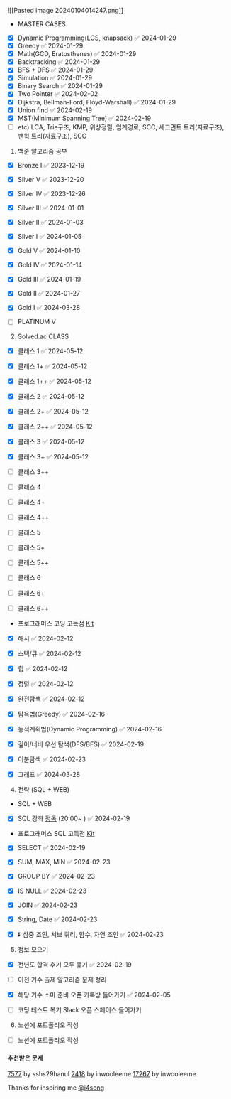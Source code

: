 


![[Pasted image 20240104014247.png]]


- MASTER CASES
- [x] Dynamic Programming(LCS, knapsack) ✅ 2024-01-29
- [x] Greedy ✅ 2024-01-29
- [x] Math(GCD, Eratosthenes) ✅ 2024-01-29
- [x] Backtracking ✅ 2024-01-29
- [x] BFS + DFS ✅ 2024-01-29
- [x] Simulation ✅ 2024-01-29
- [x] Binary Search ✅ 2024-01-29
- [x] Two Pointer ✅ 2024-02-02
- [x] Dijkstra, Bellman-Ford, Floyd-Warshall) ✅ 2024-01-29
- [x] Union find ✅ 2024-02-19
- [x] MST(Minimum Spanning Tree) ✅ 2024-02-19
- [ ] etc) LCA, Trie구조, KMP, 위상정렬, 임계경로, SCC, 세그먼트 트리(자료구조), 팬윅 트리(자료구조), SCC

1. 백준 알고리즘 공부
- [x] Bronze I ✅ 2023-12-19
- [x] Silver V ✅ 2023-12-20
- [x] Silver IV ✅ 2023-12-26
- [x] Silver III ✅ 2024-01-01
- [x] Silver II ✅ 2024-01-03
- [x] Silver I ✅ 2024-01-05
- [x] Gold V ✅ 2024-01-10
- [x] Gold IV ✅ 2024-01-14
- [x] Gold III ✅ 2024-01-19
- [x] Gold II ✅ 2024-01-27
- [x] Gold I ✅ 2024-03-28
- [ ] PLATINUM V


2. Solved.ac CLASS
- [x] 클래스 1 ✅ 2024-05-12
- [x] 클래스 1+ ✅ 2024-05-12
- [x] 클래스 1++ ✅ 2024-05-12
- [x] 클래스 2 ✅ 2024-05-12
- [x] 클래스 2+ ✅ 2024-05-12
- [x] 클래스 2++ ✅ 2024-05-12
- [x] 클래스 3 ✅ 2024-05-12
- [x] 클래스 3+ ✅ 2024-05-12
- [ ] 클래스 3++
- [ ] 클래스 4
- [ ] 클래스 4+
- [ ] 클래스 4++
- [ ] 클래스 5
- [ ] 클래스 5+
- [ ] 클래스 5++
- [ ] 클래스 6
- [ ] 클래스 6+
- [ ] 클래스 6++


- 프로그래머스 코딩 고득점 [Kit](https://school.programmers.co.kr/learn/challenges?tab=algorithm_practice_kit)
- [x] 해시 ✅ 2024-02-12
- [x] 스택/큐 ✅ 2024-02-12
- [x] 힙 ✅ 2024-02-12
- [x] 정렬 ✅ 2024-02-12
- [x] 완전탐색 ✅ 2024-02-12
- [x] 탐욕법(Greedy) ✅ 2024-02-16
- [x] 동적계획법(Dynamic Programming) ✅ 2024-02-16
- [x] 깊이/너비 우선 탐색(DFS/BFS) ✅ 2024-02-19
- [x] 이분탐색 ✅ 2024-02-23
- [x] 그래프 ✅ 2024-03-28


4. 전략 (SQL + ~~WEB~~)
- SQL + WEB
- [x] SQL 강좌 [정독](https://www.youtube.com/watch?v=vgIc4ctNFbc) (20:00~ ) ✅ 2024-02-19

- 프로그래머스 SQL 고득점 [Kit](https://school.programmers.co.kr/learn/challenges?tab=sql_practice_kit)
- [x] SELECT ✅ 2024-02-19
- [x] SUM, MAX, MIN ✅ 2024-02-23
- [x] GROUP BY ✅ 2024-02-23
- [x] IS NULL ✅ 2024-02-23
- [x] JOIN ✅ 2024-02-23
- [x] String, Date ✅ 2024-02-23
- [x] ⏬ 삼중 조인, 서브 쿼리, 함수, 자연 조인 ✅ 2024-02-23


5. 정보 모으기
- [x] 전년도 합격 후기 모두 훑기 ✅ 2024-02-19
- [ ] 이전 기수 출제 알고리즘 문제 정리
- [x] 해당 기수 소마 준비 오픈 카톡방 들어가기 ✅ 2024-02-05
- [ ] 코딩 테스트 복기 Slack 오픈 스페이스 들어가기


6. 노션에 포트폴리오 작성
- [ ] 노션에 포트폴리오 작성


#### 추천받은 문제
[7577](https://www.acmicpc.net/problem/7577) by sshs29hanul
[2418](https://www.acmicpc.net/problem/2418) by inwooleeme
[17267](https://www.acmicpc.net/problem/17267) by inwooleeme


Thanks for inspiring me [@i4song](https://velog.io/@dnr6054/SW-Maestro-Checklist)